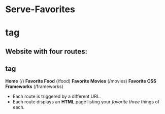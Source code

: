 # Serve-Favorites <h1> tag
## Website with four routes: <h2> tag
  **Home** (/)
  **Favorite Food** (/food)
  **Favorite Movies** (/movies)
  **Favorite CSS Frameworks** (/frameworks)
* Each route is triggered by a different URL.
* Each route displays an **HTML** page listing your *favorite three* things of each.
